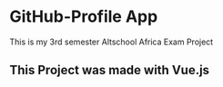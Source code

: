 # GitHub-Profile App

This is my 3rd semester Altschool Africa Exam Project

## This Project was made with Vue.js


